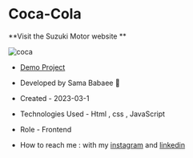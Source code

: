 # Coca-Cola

**Visit the Suzuki Motor website **

![coca](https://user-images.githubusercontent.com/107030945/228376933-59fdbb36-8209-4263-b403-209f5d84ffa1.png)


- [Demo Project](https://sama-babaee-web.github.io/Suzuki-Motor-website/)

- Developed by Sama Babaee 👻

-  Created - 2023-03-1

- Technologies Used - Html , css , JavaScript  

- Role - Frontend

- How to reach me : with my [instagram](https://www.instagram.com/sama_babaee_web/) and [linkedin](https://www.linkedin.com/in/sama-babaee-54135324b/)
